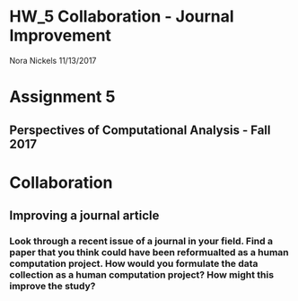 HW\_5 Collaboration - Journal Improvement
================
Nora Nickels
11/13/2017

Assignment 5
============

Perspectives of Computational Analysis - Fall 2017
--------------------------------------------------

Collaboration
=============

Improving a journal article
---------------------------

### Look through a recent issue of a journal in your field. Find a paper that you think could have been reformualted as a human computation project. How would you formulate the data collection as a human computation project? How might this improve the study?
